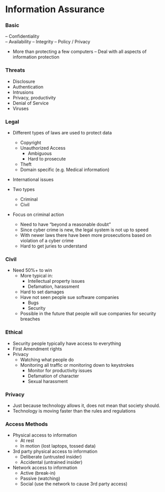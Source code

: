 
# Information Assurance


### Basic
– Confidentiality       
– Availability
– Integrity 
– Policy / Privacy


- More than protecting a few computers
– Deal with all aspects of information protection


### Threats
- Disclosure
- Authentication
- Intrusions
- Privacy, productivity
- Denial of Service
- Viruses


### Legal
- Different types of laws are used to protect data
    - Copyright
    - Unauthorized  Access
        - Ambiguous
        - Hard to prosecute
    - Theft
    - Domain specific (e.g. Medical information)
- International issues

- Two types
    - Criminal
    - Civil
- Focus on criminal action
    - Need to have “beyond a reasonable doubt”
    - Since cyber crime is new, the legal system is not up to speed
    - With newer laws there have been more prosecutions based on violation of a cyber crime
    - Hard to get juries to understand

### Civil
- Need 50%+ to win
    - More typical in:
        - Intellectual property issues
        - Defamation,  harassment
    - Hard to set damages
    - Have not seen people sue software companies
        - Bugs
        - Security
    - Possible in the future that people will sue companies for security breaches

### Ethical
- Security people typically have access to everything
- First Amendment rights
- Privacy 
    - Watching what people do
    - Monitoring all traffic or monitoring down to keystrokes
        - Monitor for productivity issues
        - Defamation of character
        - Sexual  harassment


### Privacy
- Just because technology allows it, does not mean that society should.
- Technology is moving faster than the rules and regulations


### Access Methods
- Physical access to information
    - At rest
    - In motion (lost laptops, tossed data)
- 3rd party physical access to information
    - Deliberate (untrusted insider)
    - Accidental (untrained insider)
- Network access to information
    - Active (break-in)
    - Passive  (watching)
    - Social (use the network to cause 3rd party access)

